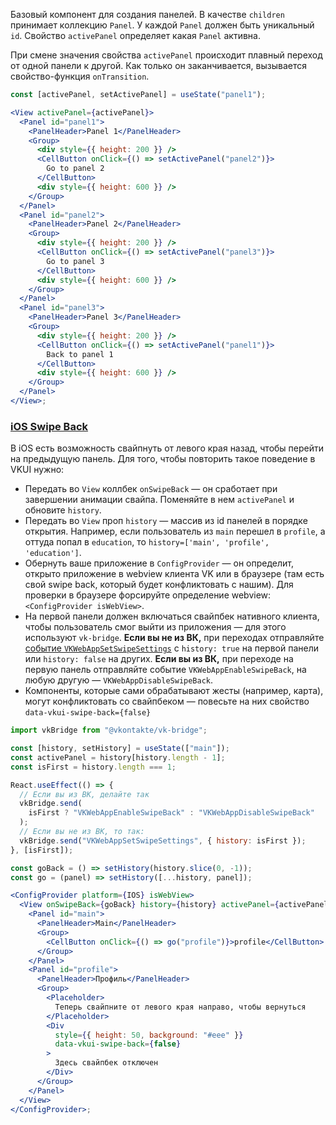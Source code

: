 Базовый компонент для создания панелей. В качестве `children` принимает коллекцию `Panel`.
У каждой `Panel` должен быть уникальный `id`. Свойство `activePanel` определяет какая `Panel` активна.

При смене значения свойства `activePanel` происходит плавный переход от одной панели к другой.
Как только он заканчивается, вызывается свойство-функция `onTransition`.

```jsx
const [activePanel, setActivePanel] = useState("panel1");

<View activePanel={activePanel}>
  <Panel id="panel1">
    <PanelHeader>Panel 1</PanelHeader>
    <Group>
      <div style={{ height: 200 }} />
      <CellButton onClick={() => setActivePanel("panel2")}>
        Go to panel 2
      </CellButton>
      <div style={{ height: 600 }} />
    </Group>
  </Panel>
  <Panel id="panel2">
    <PanelHeader>Panel 2</PanelHeader>
    <Group>
      <div style={{ height: 200 }} />
      <CellButton onClick={() => setActivePanel("panel3")}>
        Go to panel 3
      </CellButton>
      <div style={{ height: 600 }} />
    </Group>
  </Panel>
  <Panel id="panel3">
    <PanelHeader>Panel 3</PanelHeader>
    <Group>
      <div style={{ height: 200 }} />
      <CellButton onClick={() => setActivePanel("panel1")}>
        Back to panel 1
      </CellButton>
      <div style={{ height: 600 }} />
    </Group>
  </Panel>
</View>;
```

### <a id="/View?id=iosswipeback"></a>[iOS Swipe Back](#/View?id=iosswipeback)

В iOS есть возможность свайпнуть от левого края назад, чтобы перейти на предыдущую панель. Для того, чтобы
повторить такое поведение в VKUI нужно:

- Передать во `View` коллбек `onSwipeBack` — он сработает при завершении анимации свайпа. Поменяйте в нем `activePanel` и обновите `history`.
- Передать во `View` проп `history` — массив из id панелей в порядке открытия. Например, если пользователь из `main` перешел в `profile`, а оттуда попал в `education`, то `history=['main', 'profile', 'education']`.
- Обернуть ваше приложение в `ConfigProvider` — он определит, открыто приложение в webview клиента VK или в браузере (там есть свой swipe back, который будет конфликтовать с нашим). Для проверки в браузере форсируйте определение webview: `<СonfigProvider isWebView>`.
- На первой панели должен включаться свайпбек нативного клиента, чтобы пользователь смог выйти из приложения — для этого используют `vk-bridge`. **Если вы не из ВК,** при переходах отправляйте [событие `VKWebAppSetSwipeSettings`](https://vk.com/dev.php?method=vk_bridge_events_10&f=Включение%20swipe%20как%20в%20браузере) с `history: true` на первой панели или `history: false` на других. **Если вы из ВК,** при переходе на первую панель отправляйте событие `VKWebAppEnableSwipeBack`, на любую другую — `VKWebAppDisableSwipeBack`.
- Компоненты, которые сами обрабатывают жесты (например, карта), могут конфликтовать со свайпбеком — повесьте на них свойство `data-vkui-swipe-back={false}`

```jsx
import vkBridge from "@vkontakte/vk-bridge";

const [history, setHistory] = useState(["main"]);
const activePanel = history[history.length - 1];
const isFirst = history.length === 1;

React.useEffect(() => {
  // Если вы из ВК, делайте так
  vkBridge.send(
    isFirst ? "VKWebAppEnableSwipeBack" : "VKWebAppDisableSwipeBack"
  );
  // Если вы не из ВК, то так:
  vkBridge.send("VKWebAppSetSwipeSettings", { history: isFirst });
}, [isFirst]);

const goBack = () => setHistory(history.slice(0, -1));
const go = (panel) => setHistory([...history, panel]);

<ConfigProvider platform={IOS} isWebView>
  <View onSwipeBack={goBack} history={history} activePanel={activePanel}>
    <Panel id="main">
      <PanelHeader>Main</PanelHeader>
      <Group>
        <CellButton onClick={() => go("profile")}>profile</CellButton>
      </Group>
    </Panel>
    <Panel id="profile">
      <PanelHeader>Профиль</PanelHeader>
      <Group>
        <Placeholder>
          Теперь свайпните от левого края направо, чтобы вернуться
        </Placeholder>
        <Div
          style={{ height: 50, background: "#eee" }}
          data-vkui-swipe-back={false}
        >
          Здесь свайпбек отключен
        </Div>
      </Group>
    </Panel>
  </View>
</ConfigProvider>;
```
